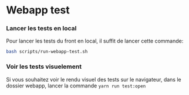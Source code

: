 # Webapp test

### Lancer les tests en local

Pour lancer les tests du front en local, il suffit
de lancer cette commande:

```bash
bash scripts/run-webapp-test.sh
```

### Voir les tests visuelement

Si vous souhaitez voir le rendu visuel des tests
sur le navigateur, dans le dossier webapp, lancer
la commande `yarn run test:open`